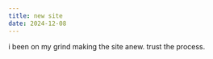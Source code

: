 ```yaml
---
title: new site
date: 2024-12-08
---
```


i been on my grind making the site anew. trust the process.
